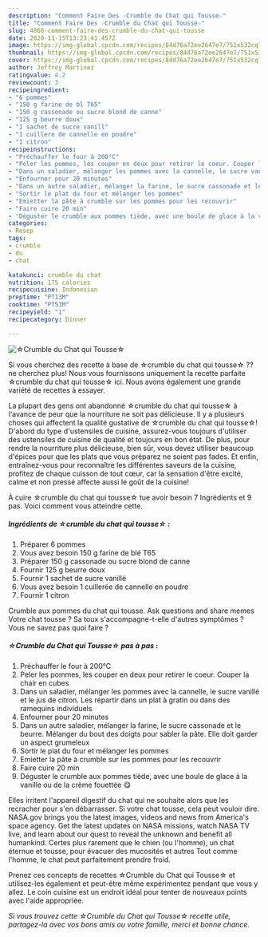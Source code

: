 ```yaml
---
description: "Comment Faire Des ☆Crumble du Chat qui Tousse☆"
title: "Comment Faire Des ☆Crumble du Chat qui Tousse☆"
slug: 4866-comment-faire-des-crumble-du-chat-qui-tousse
date: 2020-11-15T13:23:41.457Z
image: https://img-global.cpcdn.com/recipes/84d76a72ee2647e7/751x532cq70/☆crumble-du-chat-qui-tousse☆-photo-principale-de-la-recette.jpg
thumbnail: https://img-global.cpcdn.com/recipes/84d76a72ee2647e7/751x532cq70/☆crumble-du-chat-qui-tousse☆-photo-principale-de-la-recette.jpg
cover: https://img-global.cpcdn.com/recipes/84d76a72ee2647e7/751x532cq70/☆crumble-du-chat-qui-tousse☆-photo-principale-de-la-recette.jpg
author: Jeffrey Martinez
ratingvalue: 4.2
reviewcount: 3
recipeingredient:
- "6 pommes"
- "150 g farine de bl T65"
- "150 g cassonade ou sucre blond de canne"
- "125 g beurre doux"
- "1 sachet de sucre vanill"
- "1 cuillere de cannelle en poudre"
- "1 citron"
recipeinstructions:
- "Préchauffer le four à 200°C"
- "Peler les pommes, les couper en deux pour retirer le coeur. Couper la chair en cubes"
- "Dans un saladier, mélanger les pommes avec la cannelle, le sucre vanillé et le jus de citron. Les répartir dans un plat à gratin ou dans des ramequins individuels"
- "Enfourner pour 20 minutes"
- "Dans un autre saladier, mélanger la farine, le sucre cassonade et le beurre. Mélanger du bout des doigts pour sabler la pâte. Elle doit garder un aspect grumeleux"
- "Sortir le plat du four et mélanger les pommes"
- "Emietter la pâte à crumble sur les pommes pour les recouvrir"
- "Faire cuire 20 min"
- "Déguster le crumble aux pommes tiède, avec une boule de glace à la vanille ou de la crème fouettée 😋"
categories:
- Resep
tags:
- crumble
- du
- chat

katakunci: crumble du chat 
nutrition: 175 calories
recipecuisine: Indonesian
preptime: "PT13M"
cooktime: "PT53M"
recipeyield: "1"
recipecategory: Dinner

---
```



![☆Crumble du Chat qui Tousse☆](https://img-global.cpcdn.com/recipes/84d76a72ee2647e7/751x532cq70/☆crumble-du-chat-qui-tousse☆-photo-principale-de-la-recette.jpg)

Si vous cherchez des recette à base de ☆crumble du chat qui tousse☆ ?? ne cherchez plus! Nous vous fournissons uniquement la recette parfaite ☆crumble du chat qui tousse☆ ici. Nous avons également une grande variété de recettes à essayer.

La plupart des gens ont abandonné ☆crumble du chat qui tousse☆ à l'avance de peur que la nourriture ne soit pas délicieuse. Il y a plusieurs choses qui affectent la qualité gustative de ☆crumble du chat qui tousse☆! D'abord du type d'ustensiles de cuisine, assurez-vous toujours d'utiliser des ustensiles de cuisine de qualité et toujours en bon état. De plus, pour rendre la nourriture plus délicieuse, bien sûr, vous devez utiliser beaucoup d'épices pour que les plats que vous préparez ne soient pas fades. Et enfin, entraînez-vous pour reconnaître les différentes saveurs de la cuisine, profitez de chaque cuisson de tout cœur, car la sensation d'être excité, calme et non pressé affecte aussi le goût de la cuisine!

<!--inarticleads1-->

À cuire ☆crumble du chat qui tousse☆ tue avoir besoin 7 Ingrédients et 9 pas. Voici comment vous atteindre cette.

##### Ingrédients de ☆crumble du chat qui tousse☆ :

1. Préparer 6 pommes
1. Vous avez besoin 150 g farine de blé T65
1. Préparer 150 g cassonade ou sucre blond de canne
1. Fournir 125 g beurre doux
1. Fournir 1 sachet de sucre vanillé
1. Vous avez besoin 1 cuillerée de cannelle en poudre
1. Fournir 1 citron


Crumble aux pommes du chat qui tousse. Ask questions and share memes Votre chat tousse ? Sa toux s&#39;accompagne-t-elle d&#39;autres symptômes ? Vous ne savez pas quoi faire ? 

<!--inarticleads2-->

##### ☆Crumble du Chat qui Tousse☆ pas à pas :

1. Préchauffer le four à 200°C
1. Peler les pommes, les couper en deux pour retirer le coeur. Couper la chair en cubes
1. Dans un saladier, mélanger les pommes avec la cannelle, le sucre vanillé et le jus de citron. Les répartir dans un plat à gratin ou dans des ramequins individuels
1. Enfourner pour 20 minutes
1. Dans un autre saladier, mélanger la farine, le sucre cassonade et le beurre. Mélanger du bout des doigts pour sabler la pâte. Elle doit garder un aspect grumeleux
1. Sortir le plat du four et mélanger les pommes
1. Emietter la pâte à crumble sur les pommes pour les recouvrir
1. Faire cuire 20 min
1. Déguster le crumble aux pommes tiède, avec une boule de glace à la vanille ou de la crème fouettée 😋


Elles irritent l&#39;appareil digestif du chat qui ne souhaite alors que les recracher pour s&#39;en débarrasser. Si votre chat tousse, cela peut vouloir dire. NASA.gov brings you the latest images, videos and news from America&#39;s space agency. Get the latest updates on NASA missions, watch NASA TV live, and learn about our quest to reveal the unknown and benefit all humankind. Certes plus rarement que le chien (ou l&#39;homme), un chat éternue et tousse, pour évacuer des mucosités et autres Tout comme l&#39;homme, le chat peut parfaitement prendre froid. 

<!--inarticleads1-->

<p>
Prenez ces concepts de recettes ☆Crumble du Chat qui Tousse☆ et utilisez-les également et peut-être même expérimentez pendant que vous y allez. Le coin cuisine est un endroit idéal pour tenter de nouveaux points avec l'aide appropriée.
</p>

<p>
<i>Si vous trouvez cette ☆Crumble du Chat qui Tousse☆ recette utile, partagez-la avec vos bons amis ou votre famille, merci et bonne chance.</i>
</p>
